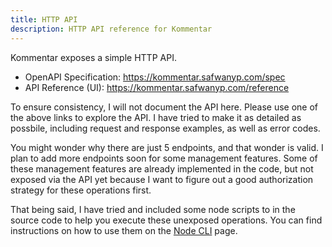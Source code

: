 ```yaml
---
title: HTTP API
description: HTTP API reference for Kommentar
---
```


Kommentar exposes a simple HTTP API.

- OpenAPI Specification: https://kommentar.safwanyp.com/spec
- API Reference (UI): https://kommentar.safwanyp.com/reference

To ensure consistency, I will not document the API here. Please use one of the above links to explore the API. I have tried to make it as detailed as possbile, including request and response examples, as well as error codes.

You might wonder why there are just 5 endpoints, and that wonder is valid. I plan to add more endpoints soon for some management features. Some of these management features are already implemented in the code, but not exposed via the API yet because I want to figure out a good authorization strategy for these operations first.

That being said, I have tried and included some node scripts to in the source code to help you execute these unexposed operations. You can find instructions on how to use them on the [Node CLI](/docs/reference/05-node-cli) page.
